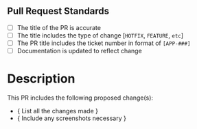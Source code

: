 ## Pull Request Standards

- [ ] The title of the PR is accurate
- [ ] The title includes the type of change [`HOTFIX`, `FEATURE`, `etc`]  
- [ ] The PR title includes the ticket number in format of `[APP-###]`
- [ ] Documentation is updated to reflect change

# Description

This PR includes the following proposed change(s):

- { List all the changes made }
- { Include any screenshots necessary }
